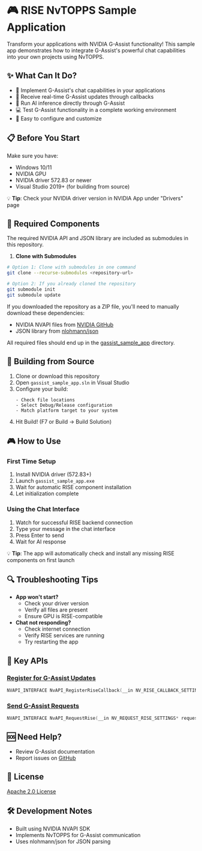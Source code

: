 # 🎮 RISE NvTOPPS Sample Application

Transform your applications with NVIDIA G-Assist functionality! This sample app demonstrates how to integrate G-Assist's powerful chat capabilities into your own projects using NvTOPPS.

## ✨ What Can It Do?
- 🤖 Implement G-Assist's chat capabilities in your applications
- 🔄 Receive real-time G-Assist updates through callbacks
- 🚀 Run AI inference directly through G-Assist
- 💻 Test G-Assist functionality in a complete working environment
- 🔧 Easy to configure and customize

## 📋 Before You Start
Make sure you have:
- Windows 10/11
- NVIDIA GPU
- NVIDIA driver 572.83 or newer
- Visual Studio 2019+ (for building from source)

💡 **Tip**: Check your NVIDIA driver version in NVIDIA App under "Drivers" page

## 🔧 Required Components

The required NVIDIA API and JSON library are included as submodules in this repository.

1. **Clone with Submodules**
```bash
# Option 1: Clone with submodules in one command
git clone --recurse-submodules <repository-url>

# Option 2: If you already cloned the repository
git submodule init
git submodule update
```

If you downloaded the repository as a ZIP file, you'll need to manually download these dependencies:
- NVIDIA NVAPI files from [NVIDIA GitHub](https://github.com/NVIDIA/nvapi.git)
- JSON library from [nlohmann/json](https://github.com/nlohmann/json.git)

All required files should end up in the [gassist_sample_app](./gassist_sample_app) directory.

## 🚀 Building from Source

1. Clone or download this repository
2. Open `gassist_sample_app.sln` in Visual Studio
3. Configure your build:
   ```
   - Check file locations
   - Select Debug/Release configuration
   - Match platform target to your system
   ```
4. Hit Build! (F7 or Build → Build Solution)

## 🎮 How to Use

### First Time Setup
1. Install NVIDIA driver (572.83+)
2. Launch `gassist_sample_app.exe`
3. Wait for automatic RISE component installation
4. Let initialization complete

### Using the Chat Interface
1. Watch for successful RISE backend connection
2. Type your message in the chat interface
3. Press Enter to send
4. Wait for AI response

💡 **Tip**: The app will automatically check and install any missing RISE components on first launch

## 🔍 Troubleshooting Tips
- **App won't start?**
  - Check your driver version
  - Verify all files are present
  - Ensure GPU is RISE-compatible
- **Chat not responding?**
  - Check internet connection
  - Verify RISE services are running
  - Try restarting the app

## 🔌 Key APIs

### [Register for G-Assist Updates](https://github.com/NVIDIA/nvapi/blob/main/nvapi.h#L25283)
```C++
NVAPI_INTERFACE NvAPI_RegisterRiseCallback(__in NV_RISE_CALLBACK_SETTINGS* pCallbackSettings)
```

### [Send G-Assist Requests](https://github.com/NVIDIA/nvapi/blob/main/nvapi.h#L25344)
```C++
NVAPI_INTERFACE NvAPI_RequestRise(__in NV_REQUEST_RISE_SETTINGS* requestContent)
```

## 🆘 Need Help?
- Review G-Assist documentation
- Report issues on [GitHub](https://github.com/nvidia/g-assist)

## 📄 License
[Apache 2.0 License](./LICENSE)

## 🛠️ Development Notes
- Built using NVIDIA NVAPI SDK
- Implements NvTOPPS for G-Assist communication
- Uses nlohmann/json for JSON parsing